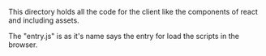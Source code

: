 This directory holds all the code for the client like the components of react and including assets.

The "entry.js" is as it's name says the entry for load the scripts in the browser.